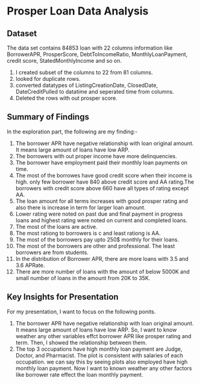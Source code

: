 # Prosper Loan Data Analysis


## Dataset

The data set contains 84853 loan with 22 columns information like BorrowerAPR, ProsperScore, DebtToIncomeRatio, MonthlyLoanPayment, credit score, StatedMonthlyIncome and so on.
1. I created subset of the columns to 22 from 81 columns.
2. looked for duplicate rows.
3. converted datatypes of ListingCreationDate, ClosedDate, DateCreditPulled to datatime and seperated time from columns.
4. Deleted the rows with out prosper score.

## Summary of Findings

In the exploration part, the following are my finding:-
1. The borrower APR have negative relationship with loan original amount. It means large amount of loans have low ARP.
2. The borrowers with out proper income have more delinquencies.
3. The borrower have employment paid their monthly loan payments on time.
4. The most of the borrowes have good credit score when their income is high. only few borrower have 840 above credit score and AA rating.The borrowers with credit score above 660 have all types of rating except AA.
5. The loan amount for all terms increases with good prosper rating and also there is increase in term for larger loan amount.
6. Lower rating were noted on past due and final payment in progress loans and highest rating were noted on current and completed loans.
7. The most of the loans are active.
8. The most rationg to borrowers is c and least rationg is AA.
9. The most of the borrowers pay upto 250$ monthly for their loans.
10. The most of the borrowers are other and professional. The least borrowers are from students.
11. In the distribution of Borrower APR, there are more loans with 3.5 and 3.6 APRate.
12. There are more number of loans with the amount of below 5000K and small number of loans in the amount from 20K to 35K.
## Key Insights for Presentation

For my presentation, I want to focus on the following ponits.
1. The borrower APR have negative relationship with loan original amount. It means large amount of loans have low ARP. So, I want to know weather any other variables effct borrower APR like prosper rating and term. Then, I showed the relationship between them.
2. The top 3 occupations have high monthly loan payment are Judge, Doctor, and Pharmacist. The plot is consistent with salaries of each occupation. we can say this by seeing plots also employed have high monthly loan payment. Now I want to known weather any other factors like borrower rate effect the loan monthly payment.
